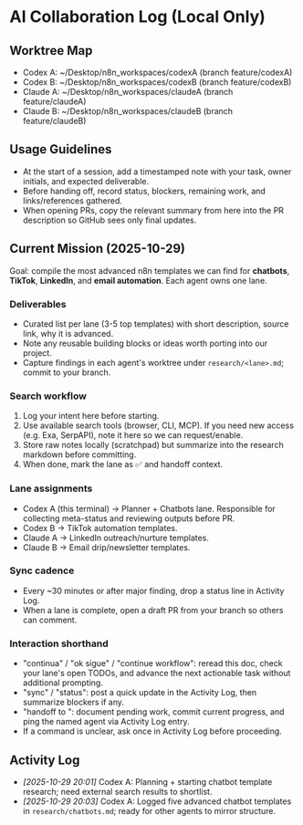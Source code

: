 # AI Collaboration Log (Local Only)

## Worktree Map
- Codex A: ~/Desktop/n8n_workspaces/codexA (branch feature/codexA)
- Codex B: ~/Desktop/n8n_workspaces/codexB (branch feature/codexB)
- Claude A: ~/Desktop/n8n_workspaces/claudeA (branch feature/claudeA)
- Claude B: ~/Desktop/n8n_workspaces/claudeB (branch feature/claudeB)

## Usage Guidelines
- At the start of a session, add a timestamped note with your task, owner initials, and expected deliverable.
- Before handing off, record status, blockers, remaining work, and links/references gathered.
- When opening PRs, copy the relevant summary from here into the PR description so GitHub sees only final updates.

## Current Mission (2025-10-29)
Goal: compile the most advanced n8n templates we can find for **chatbots**, **TikTok**, **LinkedIn**, and **email automation**. Each agent owns one lane.

### Deliverables
- Curated list per lane (3-5 top templates) with short description, source link, why it is advanced.
- Note any reusable building blocks or ideas worth porting into our project.
- Capture findings in each agent's worktree under `research/<lane>.md`; commit to your branch.

### Search workflow
1. Log your intent here before starting.
2. Use available search tools (browser, CLI, MCP). If you need new access (e.g. Exa, SerpAPI), note it here so we can request/enable.
3. Store raw notes locally (scratchpad) but summarize into the research markdown before committing.
4. When done, mark the lane as ✅ and handoff context.

### Lane assignments
- Codex A (this terminal) → Planner + Chatbots lane. Responsible for collecting meta-status and reviewing outputs before PR.
- Codex B → TikTok automation templates.
- Claude A → LinkedIn outreach/nurture templates.
- Claude B → Email drip/newsletter templates.

### Sync cadence
- Every ~30 minutes or after major finding, drop a status line in Activity Log.
- When a lane is complete, open a draft PR from your branch so others can comment.

### Interaction shorthand
- "continua" / "ok sigue" / "continue workflow": reread this doc, check your lane's open TODOs, and advance the next actionable task without additional prompting.
- "sync" / "status": post a quick update in the Activity Log, then summarize blockers if any.
- "handoff to <agent>": document pending work, commit current progress, and ping the named agent via Activity Log entry.
- If a command is unclear, ask once in Activity Log before proceeding.

## Activity Log
- *[2025-10-29 20:01]* Codex A: Planning + starting chatbot template research; need external search results to shortlist.
- *[2025-10-29 20:03]* Codex A: Logged five advanced chatbot templates in `research/chatbots.md`; ready for other agents to mirror structure.
